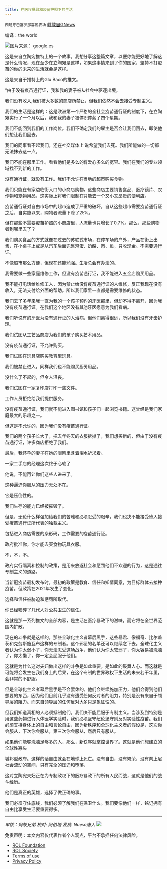 ```yaml
---
title: 在医疗暴政和疫苗护照下的生活
---
```

`西班牙巴塞罗那喜悦农场` [轉載自GNews](https://gnews.org/zh-hans/1640805/)

编译：the world

![](https://assets.gnews.org/wp-content/uploads/2021/11/屏幕截图-2021-11-05-102944.jpg)图片来源： google.es

这是来自立陶宛推特上的一个故事。我想分享这整篇文章，以便你能更好地了解这是什么情况，现在至少在立陶宛是这样，如果这事情来到了你的国家，坚持不打疫苗的你的未来的生活就会是这样。

这是来自于推特上的Glu Baco的推文。

“由于没有疫苗通行证，我和我的妻子被从社会中驱逐出境。

我们没有收入,我们被大多数的商店所禁止，但我们依然不会去接受专制主义。

我们的生活是这样的：这是欧洲第一个严格的全社会疫苗通行证的制度下，在立陶宛实行了一个月以后，我和我的妻子被停职停薪了四个星期。

我们不能回到我们的工作岗位。我们不确定我们的雇主是否会让我们回去，即使他们想让我们回去。

我们的同事看不起我们，还在社交媒体上 说希望我们去死。我们所能做的一切都无法抹去这一点。

我们不能在那里工作。看看他们是多么的有爱心多么的宽容。我们在我们的专业领域找不到新的工作。

没有通行证，就没有工作。我们不允许在当地的超市购买食物。

我们只能在有家边临街入口的小商店购物，这些商店主要销售食品、医疗镜片、农作物和宠物用品，这实际上将我们限制在只能去一个又小又昂贵的便利店。

疫苗通行证对自由市场中的超市造成了严重的破坏，自从这些超市需要疫苗通行证之后，自实施以来，购物者流量下降了25%。

但在那些不需要疫苗护照的小商店里，人流量也只增长了0.7%。那么，那些购物者到哪里去了？

我们购买食品的方式就像在过去的苏联式市场，在停车场的户外，产品在街上出售，在小桌子上或是从汽车后面兜售鸡蛋、奶酪、肉、鱼，只收现金。不需要通行证。

不像超市那么方便，但现在还能勉强。生活总会有办法的。

我需要做一些家庭维修工作，但没有疫苗通行证，我不能进入五金店购买用品。

我不能打电话给维修工人，因为禁止给没有疫苗通行证的人维修，反正我现在没有收入，无法支付给外面的帮助。所以我们家里一直都是需要维修的状态。

我们去了多年来我一直为我的一个孩子预约的牙医那里，但却不得不离开，因为我没有疫苗通行证。在我们这个地区没有其他牙医愿意为我们看病。

我们听说有的牙医为没有通行证的人治病，但他们离得很远，所以我们没有牙齿护理。

我们试图从工艺品商店为我们的孩子购买艺术用品。

没有疫苗通行证，不允许购买。

我们试图在玩具店购买教育型玩具。

我们被禁止进入，同样我们也不能购买厨房用品。

没什么了不起的，但令人沮丧。

我们试图在一家复印店打印一些文件。

工作人员拒绝给我们提供服务。

没有疫苗通行证，我们就不能进入图书馆和孩子们一起浏览书籍。这曾经是我们家庭最大的乐趣之一。

但这是不允许的，因为我们没有疫苗通行证。

我们的两个孩子长大了，把去年冬天的衣服拆掉了，我们想买新的，但由于没有疫苗通行证，许多商店拒绝了我们。

最后，我怀孕的妻子在她的眼睛里含着泪水祈求着。

一家二手店的经理这次终于心软了

他说，不能再让你们这些人进来了。

这种逼迫你服从的压力无处不在。

它是压倒性的。

我们生存的能力已经被摧毁了。

但是，无论什么样强加给我们的苦难和必须忍受的艰辛，我们也决不能接受堕入接受疫苗通行证所代表的独裁主义。

包括进入商店需要的条形码，工作需要的疫苗通行证。

政府批准你，你才能去买食物玩具衣服。

不，不，不。

政府实行隔离和控制的政策，是用来放逐社会和惩罚他们不欢迎的行为，这是通往专制主义的道路。

当新冠疫苗最初发布时，最初的政策是教育、信任和知情同意，为目标群体去接种疫苗。但政策在2021年发生了变化。

选择和信任被胁迫和惩罚所取代。

你已经粉碎了几代人对公共卫生的信任。

这就是那一系列推文的全部内容，是生活在医疗暴政下的滋味，而它将在全世界范围内扩散。

现在的斗争就是这样的，那些全球化主义者幕后黑手，这些暴君、像福奇、比尔盖茨和克劳斯施瓦布这样的专制者。这个邪恶的名单还可以继续念下去。全球化主义者认为你太弱小了，你无法忍受这场战争。他们认为你太软弱了，你太容易被洗脑了，你太懒了，你一定会屈服于他们。

这就是为什么这对夫妇做出这样的斗争是如此重要。是如此的鼓舞人心。而这就是可能将会发生在我们身上的后果，在这个专制的世界政权下生活的未来若干年里，会非常的不舒服。

但是全球化主义者幕后黑手是不会罢休的。他们会继续施加压力，他们会得到他们想要的东西，因为他们目前几乎没有遭受任何反对者的阻力，特别是没有来自于领导层的阻力。而来自领导层的任何反对大多只是象征性的。

但我们知道真相的人必须抵制他们。我们决不能屈服于专制主义。当涉及到特别是用这些药物进行人体医学实验时，我们必须坚守纽伦堡守则反对实验性疫苗。我们必须支持身体上的自由和言论自由，因为新秩序和全球化主义者的假设是，这次你会服从，下次你会服从，第三次你会服从，然后只有服从。

如果他们能够洗脑足够多的人，那么，新秩序就掌控世界了。这就是他们想建立的全球性寡头

城邦型政府。这样的话自由就会在地球上死亡。没有自由，没有繁荣，没有向上层社会流动的空间，只有完全的压迫和堕落。

这对立陶宛夫妇正在为专制政权下的医疗暴政下的所有人民而战，这就是他们的战斗经历。

他们是真正的英雄，选择了做正确的事。

我们必须守住底线，我们必须了解我们在保卫什么。我们要像他们一样，铭记拥有自由比享受生活要重要得多。

* * *

*审核：蚂蚁兄弟
校对: 阿伯塔
发稿: Nuevo唐人*
![](https://assets.gnews.org/wp-content/uploads/2021/11/tempsnip111.png)




 

免责声明：本文内容仅代表作者个人观点，平台不承担任何法律风险。

- [ROL Foundation](https://rolfoundation.org/)
- [ROL Society](https://rolsociety.org/)
- [Terms of use](https://gnews.org/terms-of-use-3/)
- [Privacy Policy](https://gnews.org/privacy-policy/)
